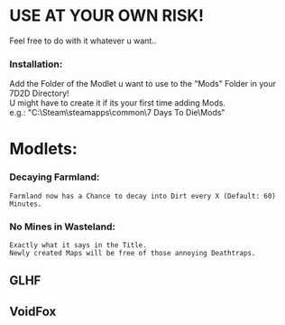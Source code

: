 # USE AT YOUR OWN RISK!

Feel free to do with it whatever u want..

### Installation:

Add the Folder of the Modlet u want to use to the "Mods" Folder in your 7D2D Directory!  
U might have to create it if its your first time adding Mods.  
e.g.: "C:\Steam\steamapps\common\7 Days To Die\Mods"

# Modlets:

### Decaying Farmland:

	Farmland now has a Chance to decay into Dirt every X (Default: 60) Minutes.

### No Mines in Wasteland:

	Exactly what it says in the Title.
	Newly created Maps will be free of those annoying Deathtraps.

## GLHF
## VoidFox